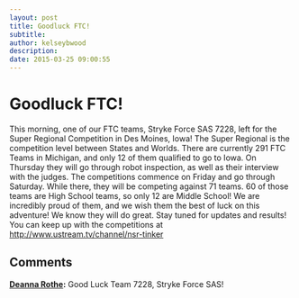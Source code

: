 ```yaml
---
layout: post
title: Goodluck FTC!
subtitle:
author: kelseybwood
description:
date: 2015-03-25 09:00:55
---
```


# Goodluck FTC!

This morning, one of our FTC teams, Stryke Force SAS 7228, left for the Super Regional Competition in Des Moines, Iowa! The Super Regional is the competition level between States and Worlds. There are currently 291 FTC Teams in Michigan, and only 12 of them qualified to go to Iowa. On Thursday they will go through robot inspection, as well as their interview with the judges. The competitions commence on Friday and go through Saturday. While there, they will be competing against 71 teams. 60 of those teams are High School teams, so only 12 are Middle School! We are incredibly proud of them, and we wish them the best of luck on this adventure! We know they will do great. Stay tuned for updates and results! You can keep up with the competitions at http://www.ustream.tv/channel/nsr-tinker

## Comments

**[Deanna Rothe](#968 "2015-03-25 11:38:48"):** Good Luck Team 7228, Stryke Force SAS!
